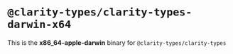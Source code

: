 # `@clarity-types/clarity-types-darwin-x64`

This is the **x86_64-apple-darwin** binary for `@clarity-types/clarity-types`

